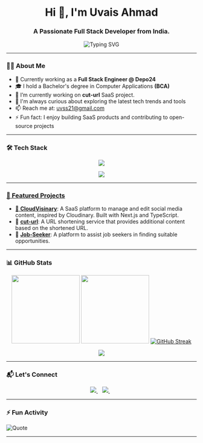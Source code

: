 <h1 align="center">Hi 👋, I'm Uvais Ahmad</h1>
<h3 align="center">A Passionate Full Stack Developer from India.</h3>

<p align="center">
  <img src="https://readme-typing-svg.demolab.com?font=Fira+Code&size=22&pause=1000&color=36BCF7&center=true&vCenter=true&width=600&lines=Backend+Developer+%7C+Node.js+%7C+Express;PostgreSQL+%7C+MongoDB+%7C+TypeScript;Exploring+AWS+%7C+Next.js+%7C+SaaS+Projects;Open+Source+Contributor+%7C+Always+Learning" alt="Typing SVG" />
</p>

---

### 🧑‍💻 About Me

- 🔭 Currently working as a **Full Stack Engineer @ Depo24**
- 🎓  I hold a Bachelor's degree in Computer Applications **(BCA)**
- 🔭 I’m currently working on **cut-url** SaaS project.
- 🤖 I'm always curious about exploring the latest tech trends and tools
- 📫 Reach me at: [uvss21@gmail.com](mailto:uvss21@gmail.com)
- ⚡ Fun fact: I enjoy building SaaS products and contributing to open-source projects
  <!-- - 🌐 Portfolio: [uvais-ahmad.github.io](https://uvais-ahmad.github.io) -->
 <!-- - 🌐 Portfolio: [uvais-ahmad.github.io](https://uvais-ahmad.github.io) -->

---

### 🛠️ Tech Stack

<p align="center">
  <a href="https://skillicons.dev">
    <img src="https://skillicons.dev/icons?i=js,ts,nodejs,postgresql,mysql,sequelize,mongo,aws"
  </a>
</p>

<p align="center">
  <a href="https://skillicons.dev">
    <img src="https://skillicons.dev/icons?i=react,redux,tailwind,nextjs,postman,git,prisma"
  </a>
</p>

---

### 📂 Featured Projects

- 🚀 [**CloudVisinary**](https://github.com/Uvais-Ahmad/cloudVisinary): A SaaS platform to manage and edit social media content, inspired by Cloudinary. Built with Next.js and TypeScript.
- 🔗 [**cut-url**](https://github.com/Uvais-Ahmad/cut-url): A URL shortening service that provides additional content based on the shortened URL.
- 🧠 [**Job-Seeker**](https://github.com/Uvais-Ahmad/Job-Seeker): A platform to assist job seekers in finding suitable opportunities.

---

### 📊 GitHub Stats

<p align="center">
  <img src="https://github-readme-stats.vercel.app/api?username=Uvais-Ahmad&show_icons=true&theme=github_dark" height="180px" />
<img src="https://github-readme-streak-stats.herokuapp.com?user=Uvais-Ahmad&theme=dark" height="180px" />
  <a href="https://git.io/streak-stats"><img src="https://github-readme-streak-stats.herokuapp.com?user=Uvais-Ahmad" alt="GitHub Streak" /></a>
</p>


<p align="center">
  <img src="https://github-readme-stats.vercel.app/api/top-langs/?username=Uvais-Ahmad&layout=compact&theme=github_dark" />
</p>

---

### 📬 Let's Connect

<p align="center">
  <a href="mailto:uvss21@gmail.com" target="_blank" title="Email">
    <img src="https://skillicons.dev/icons?i=gmail" />
  </a>
  &nbsp;&nbsp;
  <a href="https://linkedin.com/in/uvais-ahmad" target="_blank" title="LinkedIn">
    <img src="https://skillicons.dev/icons?i=linkedin" />
  </a>
  &nbsp;&nbsp;
</p>


---

### ⚡ Fun Activity

![Quote](https://quotes-github-readme.vercel.app/api?type=horizontal&theme=dark)

---
